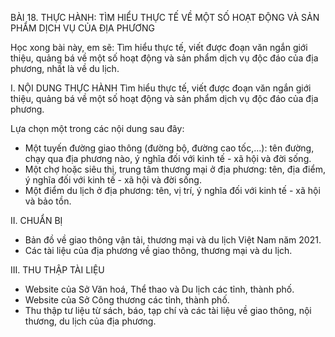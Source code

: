 BÀI 18. THỰC HÀNH: TÌM HIỂU THỰC TẾ VỀ MỘT SỐ HOẠT ĐỘNG VÀ SẢN PHẨM DỊCH VỤ CỦA ĐỊA PHƯƠNG

Học xong bài này, em sẽ:
Tìm hiểu thực tế, viết được đoạn văn ngắn giới thiệu, quảng bá về một số hoạt động và sản phẩm dịch vụ độc đáo của địa phương, nhất là về du lịch.

I. NỘI DUNG THỰC HÀNH
Tìm hiểu thực tế, viết được đoạn văn ngắn giới thiệu, quảng bá về một số hoạt động và sản phẩm dịch vụ độc đáo của địa phương.

Lựa chọn một trong các nội dung sau đây:
- Một tuyến đường giao thông (đường bộ, đường cao tốc,...): tên đường, chạy qua địa phương nào, ý nghĩa đối với kinh tế - xã hội và đời sống.
- Một chợ hoặc siêu thị, trung tâm thương mại ở địa phương: tên, địa điểm, ý nghĩa đối với kinh tế - xã hội và đời sống.
- Một điểm du lịch ở địa phương: tên, vị trí, ý nghĩa đối với kinh tế - xã hội và bảo tồn.

II. CHUẨN BỊ
- Bản đồ về giao thông vận tải, thương mại và du lịch Việt Nam năm 2021.
- Các tài liệu của địa phương về giao thông, thương mại và du lịch.

III. THU THẬP TÀI LIỆU
- Website của Sở Văn hoá, Thể thao và Du lịch các tỉnh, thành phố.
- Website của Sở Công thương các tỉnh, thành phố.
- Thu thập tư liệu từ sách, báo, tạp chí và các tài liệu về giao thông, nội thương, du lịch của địa phương.